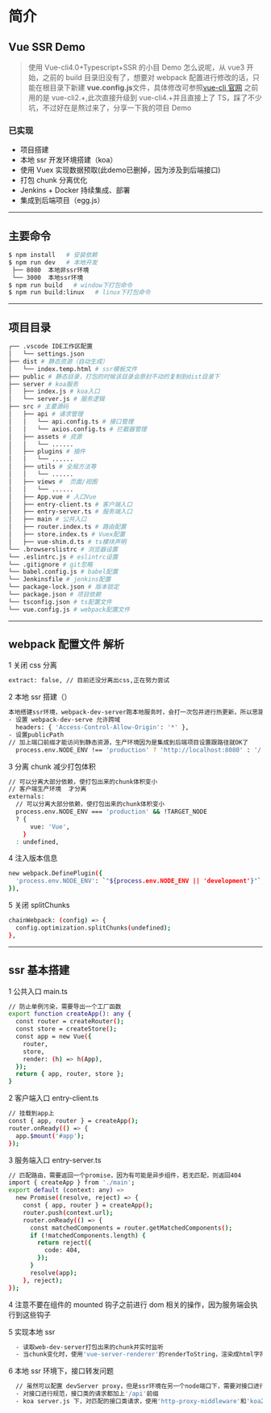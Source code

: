 # 简介

## Vue SSR Demo

> 使用 Vue-cli4.0+Typescript+SSR 的小目 Demo
> 怎么说呢，从 vue3 开始，之前的 build 目录旧没有了，想要对 webpack 配置进行修改的话，只能在根目录下新建 **vue.config.js**文件，具体修改可参照[vue-cli 官网](https://cli.vuejs.org/)
> 之前用的是 vue-cli2.+,此次直接升级到 vue-cli4.+并且直接上了 TS，踩了不少坑，不过好在是熬过来了，分享一下我的项目 Demo

### 已实现

- 项目搭建
- 本地 ssr 开发环境搭建（koa）
- 使用 Vuex 实现数据预取(此demo已删掉，因为涉及到后端接口)
- 打包 chunk 分离优化
- Jenkins + Docker 持续集成、部署
- 集成到后端项目（egg.js）

---

## 主要命令

```bash
$ npm install   # 安装依赖
$ npm run dev   # 本地开发
 ├── 8080  本地非ssr环境
 └── 3000  本地ssr环境
$ npm run build   # window下打包命令
$ npm run build:linux   # linux下打包命令
```

---

## 项目目录

```bash
┌── .vscode IDE工作区配置
│   └── settings.json
├── dist # 静态资源（自动生成）
│   └── index.temp.html # ssr模板文件
├── public # 静态目录，打包的时候该目录会原封不动的复制到dist目录下
├── server # koa服务
│   ├── index.js # koa入口
│   └── server.js # 服务逻辑
├── src # 主要源码
│   ├── api # 请求管理
│   │   └── api.config.ts # 接口管理
│   │   └── axios.config.ts # 拦截器管理
│   ├── assets # 资源
│   │   └── ......
│   ├── plugins # 插件
│   │   └── ......
│   ├── utils # 全局方法等
│   │   └── ......
│   ├── views #  页面/视图
│   │   └── ......
│   ├── App.vue # 入口Vue
│   ├── entry-client.ts # 客户端入口
│   ├── entry-server.ts # 服务端入口
│   ├── main # 公共入口
│   ├── router.index.ts # 路由配置
│   ├── store.index.ts # Vuex配置
│   ├── vue-shim.d.ts # ts模块声明
└── .browserslistrc # 浏览器设置
└── .eslintrc.js # eslintrc设置
└── .gitignore # git忽略
└── babel.config.js # babel配置
└── Jenkinsfile # jenkins配置
└── package-lock.json # 版本锁定
└── package.json # 项目依赖
└── tsconfig.json # ts配置文件
└── vue.config.js # webpack配置文件
```

---

## webpack 配置文件 解析

1 关闭 css 分离

```bash
extract: false, // 目前还没分离出css,正在努力尝试
```

2 本地 ssr 搭建（）

```bash
本地搭建ssr环境，webpack-dev-server跑本地服务时，会打一次包并进行热更新，所以思路是再起一个node服务，读取监听打包的chunk文件进行ssr的操作，这里有两个点
- 设置 webpack-dev-serve 允许跨域
  headers: { 'Access-Control-Allow-Origin': '*' },
- 设置publicPath
// 加上端口前缀才能访问到静态资源，生产环境因为是集成到后端项目设置跟路径就OK了
  process.env.NODE_ENV !== 'production' ? 'http://localhost:8080' : '/',
```

3 分离 chunk 减少打包体积

```bash
// 可以分离大部分依赖，使打包出来的chunk体积变小
// 客户端生产环境  才分离
externals:
  // 可以分离大部分依赖，使打包出来的chunk体积变小
  process.env.NODE_ENV === 'production' && !TARGET_NODE
  ? {
      vue: 'Vue',
    }
  : undefined,
```

4 注入版本信息

```bash
new webpack.DefinePlugin({
  'process.env.NODE_ENV': `"${process.env.NODE_ENV || 'development'}"`, // 注意需要用双引号包住
}),
```

5 关闭 splitChunks

```bash
chainWebpack: (config) => {
  config.optimization.splitChunks(undefined);
},
```

---

## ssr 基本搭建

1 公共入口 main.ts

```bash
// 防止单例污染，需要导出一个工厂函数
export function createApp(): any {
  const router = createRouter();
  const store = createStore();
  const app = new Vue({
    router,
    store,
    render: (h) => h(App),
  });
  return { app, router, store };
}
```

2 客户端入口 entry-client.ts

```bash
// 挂载到app上
const { app, router } = createApp();
router.onReady(() => {
  app.$mount('#app');
});
```

3 服务端入口 entry-server.ts

```bash
// 匹配路由，需要返回一个promise，因为有可能是异步组件，若无匹配，则返回404
import { createApp } from './main';
export default (context: any) =>
  new Promise((resolve, reject) => {
    const { app, router } = createApp();
    router.push(context.url);
    router.onReady(() => {
      const matchedComponents = router.getMatchedComponents();
      if (!matchedComponents.length) {
        return reject({
          code: 404,
        });
      }
      resolve(app);
    }, reject);
});
```

4 注意不要在组件的 mounted 钩子之前进行 dom 相关的操作，因为服务端会执行到这些钩子


5 实现本地 ssr

```bash
  - 读取web-dev-server打包出来的chunk并实时监听
  - 当chunk变化时，使用'vue-server-renderer'的renderToString，渲染成html字符串
```

6 本地 ssr 环境下，接口转发问题

```bash
  // 虽然可以配置 devServer proxy，但是ssr环境在另一个node端口下，需要对接口进行转发
  - 对接口进行规范，接口类的请求都加上'/api'前缀
  - koa server.js 下，对匹配的接口类请求，使用'http-proxy-middleware'和'koa2-connect'进行接口转发
```
